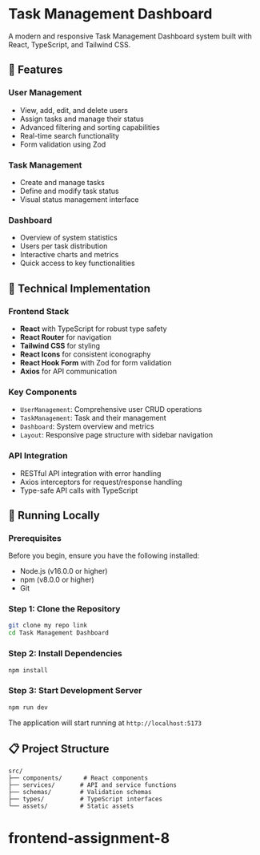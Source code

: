 # Task Management Dashboard

A modern and responsive Task Management Dashboard system built with React, TypeScript, and Tailwind CSS.

## 🌟 Features

### User Management
- View, add, edit, and delete users
- Assign tasks and manage their status
- Advanced filtering and sorting capabilities
- Real-time search functionality
- Form validation using Zod

### Task Management
- Create and manage tasks
- Define and modify task status
- Visual status management interface

### Dashboard
- Overview of system statistics
- Users per task distribution
- Interactive charts and metrics
- Quick access to key functionalities

## 🚀 Technical Implementation

### Frontend Stack
- **React** with TypeScript for robust type safety
- **React Router** for navigation
- **Tailwind CSS** for styling
- **React Icons** for consistent iconography
- **React Hook Form** with Zod for form validation
- **Axios** for API communication

### Key Components
- `UserManagement`: Comprehensive user CRUD operations
- `TaskManagement`: Task and their management
- `Dashboard`: System overview and metrics
- `Layout`: Responsive page structure with sidebar navigation

### API Integration
- RESTful API integration with error handling
- Axios interceptors for request/response handling
- Type-safe API calls with TypeScript


## 🚀 Running Locally

### Prerequisites

Before you begin, ensure you have the following installed:
- Node.js (v16.0.0 or higher)
- npm (v8.0.0 or higher)
- Git

### Step 1: Clone the Repository

```bash
git clone my repo link
cd Task Management Dashboard
```

### Step 2: Install Dependencies

```bash
npm install
```

### Step 3: Start Development Server

```bash
npm run dev
```

The application will start running at `http://localhost:5173`


## 📋 Project Structure
```
src/
├── components/      # React components
├── services/       # API and service functions
├── schemas/        # Validation schemas
├── types/          # TypeScript interfaces
└── assets/         # Static assets
```
# frontend-assignment-8
